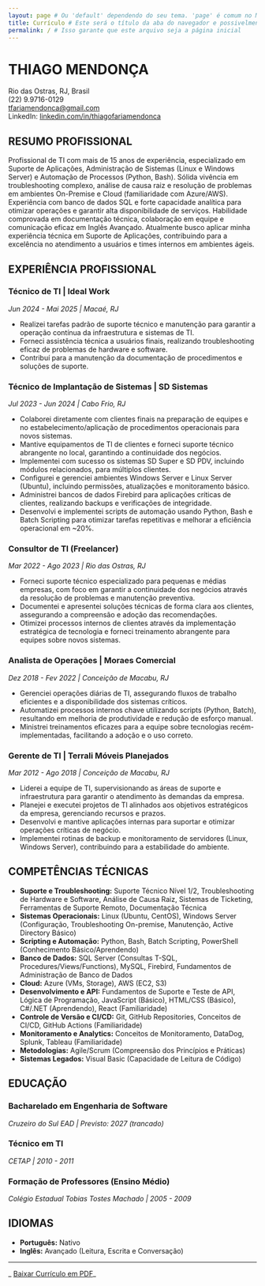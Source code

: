 ```yaml
---
layout: page # Ou 'default' dependendo do seu tema. 'page' é comum no Minima.
title: Currículo # Este será o título da aba do navegador e possivelmente da página
permalink: / # Isso garante que este arquivo seja a página inicial
---
```


# THIAGO MENDONÇA

<endereco>
Rio das Ostras, RJ, Brasil <br>
(22) 9.9716-0129 <br>
<a href="mailto:tfariamendonca@gmail.com">tfariamendonca@gmail.com</a> <br>
LinkedIn: <a href="https://linkedin.com/in/thiagofariamendonca" target="_blank">linkedin.com/in/thiagofariamendonca</a>
</endereco>

## RESUMO PROFISSIONAL

Profissional de TI com mais de 15 anos de experiência, especializado em Suporte de Aplicações, Administração de Sistemas (Linux e Windows Server) e Automação de Processos (Python, Bash). Sólida vivência em troubleshooting complexo, análise de causa raiz e resolução de problemas em ambientes On-Premise e Cloud (familiaridade com Azure/AWS). Experiência com banco de dados SQL e forte capacidade analítica para otimizar operações e garantir alta disponibilidade de serviços. Habilidade comprovada em documentação técnica, colaboração em equipe e comunicação eficaz em Inglês Avançado. Atualmente busco aplicar minha experiência técnica em Suporte de Aplicações, contribuindo para a excelência no atendimento a usuários e times internos em ambientes ágeis.

## EXPERIÊNCIA PROFISSIONAL

### Técnico de TI | Ideal Work
*Jun 2024 - Mai 2025 | Macaé, RJ*
- Realizei tarefas padrão de suporte técnico e manutenção para garantir a operação contínua da infraestrutura e sistemas de TI.
- Forneci assistência técnica a usuários finais, realizando troubleshooting eficaz de problemas de hardware e software.
- Contribuí para a manutenção da documentação de procedimentos e soluções de suporte.

### Técnico de Implantação de Sistemas | SD Sistemas
*Jul 2023 - Jun 2024 | Cabo Frio, RJ*
- Colaborei diretamente com clientes finais na preparação de equipes e no estabelecimento/aplicação de procedimentos operacionais para novos sistemas.
- Mantive equipamentos de Tl de clientes e forneci suporte técnico abrangente no local, garantindo a continuidade dos negócios.
- Implementei com sucesso os sistemas SD Super e SD PDV, incluindo módulos relacionados, para múltiplos clientes.
- Configurei e gerenciei ambientes Windows Server e Linux Server (Ubuntu), incluindo permissões, atualizações e monitoramento básico.
- Administrei bancos de dados Firebird para aplicações críticas de clientes, realizando backups e verificações de integridade.
- Desenvolvi e implementei scripts de automação usando Python, Bash e Batch Scripting para otimizar tarefas repetitivas e melhorar a eficiência operacional em ~20%.

### Consultor de TI (Freelancer)
*Mar 2022 - Ago 2023 | Rio das Ostras, RJ*
- Forneci suporte técnico especializado para pequenas e médias empresas, com foco em garantir a continuidade dos negócios através da resolução de problemas e manutenção preventiva.
- Documentei e apresentei soluções técnicas de forma clara aos clientes, assegurando a compreensão e adoção das recomendações.
- Otimizei processos internos de clientes através da implementação estratégica de tecnologia e forneci treinamento abrangente para equipes sobre novos sistemas.

### Analista de Operações | Moraes Comercial
*Dez 2018 - Fev 2022 | Conceição de Macabu, RJ*
- Gerenciei operações diárias de TI, assegurando fluxos de trabalho eficientes e a disponibilidade dos sistemas críticos.
- Automatizei processos internos chave utilizando scripts (Python, Batch), resultando em melhoria de produtividade e redução de esforço manual.
- Ministrei treinamentos eficazes para a equipe sobre tecnologias recém-implementadas, facilitando a adoção e o uso correto.

### Gerente de TI | Terrali Móveis Planejados
*Mar 2012 - Ago 2018 | Conceição de Macabu, RJ*
- Liderei a equipe de TI, supervisionando as áreas de suporte e infraestrutura para garantir o atendimento às demandas da empresa.
- Planejei e executei projetos de Tl alinhados aos objetivos estratégicos da empresa, gerenciando recursos e prazos.
- Desenvolvi e mantive aplicações internas para suportar e otimizar operações críticas de negócio.
- Implementei rotinas de backup e monitoramento de servidores (Linux, Windows Server), contribuindo para a estabilidade do ambiente.

## COMPETÊNCIAS TÉCNICAS

- **Suporte e Troubleshooting:** Suporte Técnico Nível 1/2, Troubleshooting de Hardware e Software, Análise de Causa Raiz, Sistemas de Ticketing, Ferramentas de Suporte Remoto, Documentação Técnica
- **Sistemas Operacionais:** Linux (Ubuntu, CentOS), Windows Server (Configuração, Troubleshooting On-premise, Manutenção, Active Directory Básico)
- **Scripting e Automação:** Python, Bash, Batch Scripting, PowerShell (Conhecimento Básico/Aprendendo)
- **Banco de Dados:** SQL Server (Consultas T-SQL, Procedures/Views/Functions), MySQL, Firebird, Fundamentos de Administração de Banco de Dados
- **Cloud:** Azure (VMs, Storage), AWS (EC2, S3)
- **Desenvolvimento e API:** Fundamentos de Suporte e Teste de API, Lógica de Programação, JavaScript (Básico), HTML/CSS (Básico), C#/.NET (Aprendendo), React (Familiaridade)
- **Controle de Versão e CI/CD:** Git, GitHub Repositories, Conceitos de CI/CD, GitHub Actions (Familiaridade)
- **Monitoramento e Analytics:** Conceitos de Monitoramento, DataDog, Splunk, Tableau (Familiaridade)
- **Metodologias:** Agile/Scrum (Compreensão dos Princípios e Práticas)
- **Sistemas Legados:** Visual Basic (Capacidade de Leitura de Código)

## EDUCAÇÃO

### Bacharelado em Engenharia de Software
*Cruzeiro do Sul EAD | Previsto: 2027 (trancado)*

### Técnico em TI
*CETAP | 2010 - 2011*

### Formação de Professores (Ensino Médio)
*Colégio Estadual Tobias Tostes Machado | 2005 - 2009*

## IDIOMAS

- **Português:** Nativo
- **Inglês:** Avançado (Leitura, Escrita e Conversação)

---
_
[Baixar Currículo em PDF](/assets/Curriculo_Thiago_Mendonca_2025_Atualizado.pdf)_